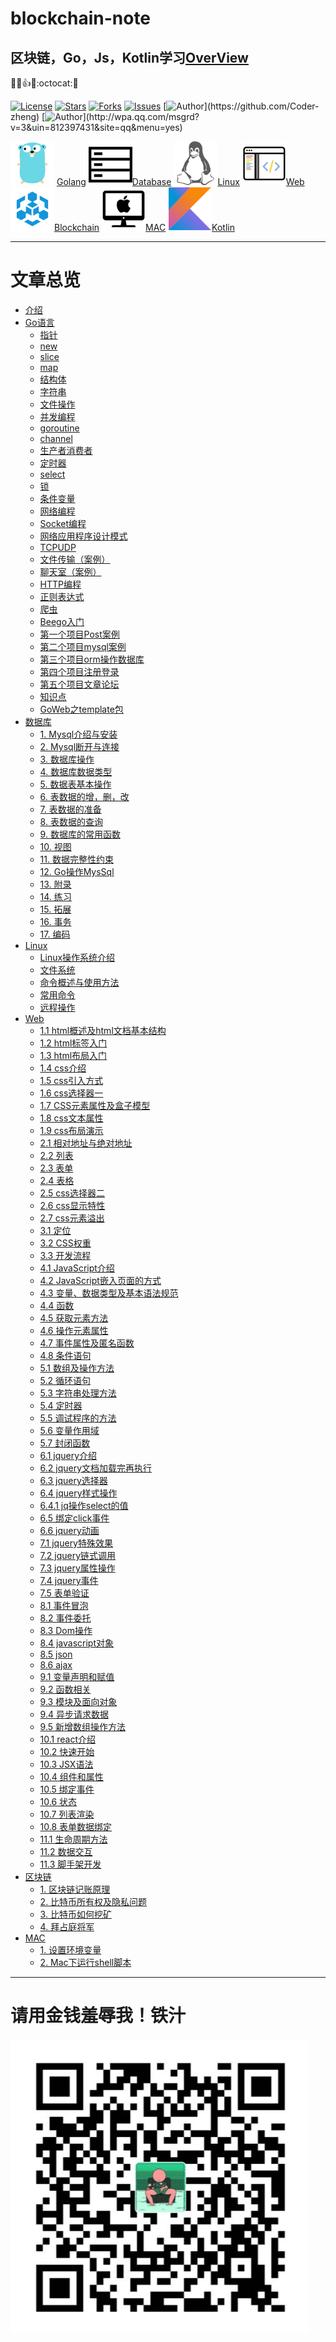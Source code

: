 # blockchain-note
## 区块链，Go，Js，Kotlin学习[OverView](blockchain-learning-note/SUMMARY.md)
:rocket::fire::+1::helicopter::octocat::underage:


[![License](https://img.shields.io/github/license/Coder-zheng/blockchain-note.svg)](https://jitpack.io/#Coder-zheng/blockchain-note) 
[![Stars](https://img.shields.io/github/stars/Coder-zheng/blockchain-note.svg)](https://jitpack.io/#Coder-zheng/blockchain-note) 
[![Forks](https://img.shields.io/github/forks/Coder-zheng/blockchain-note.svg)](https://jitpack.io/#Coder-zheng/blockchain-note) 
[![Issues](https://img.shields.io/github/issues/Coder-zheng/blockchain-note.svg)](https://jitpack.io/#Coder-zheng/blockchain-note)
[![Author](https://img.shields.io/badge/Author-Zheng-black.svg?)](https://github.com/Coder-zheng)
[![Author](https://img.shields.io/badge/QQ-812397431-yellow.svg?)](http://wpa.qq.com/msgrd?v=3&uin=812397431&site=qq&menu=yes)

[<img src="blockchain-learning-note/images/logo_golang.png" width="70" height="70">](blockchain-learning-note/Go/SUMMARY.md)
[Golang](blockchain-learning-note/Go/SUMMARY.md)
[<img src="blockchain-learning-note/images/logo_database.png" width="70" height="70">](blockchain-learning-note/SUMMARY.md)[Database](blockchain-learning-note/SUMMARY.md)
[<img src="blockchain-learning-note/images/logo_linux.png" width="70" height="70">](blockchain-learning-note/SUMMARY.md)[Linux](blockchain-learning-note/SUMMARY.md)
[<img src="blockchain-learning-note/images/logo_web.png" width="70" height="70">](blockchain-learning-note/Web/SUMMARY.md)[Web](blockchain-learning-note/Web/SUMMARY.md)
[<img src="blockchain-learning-note/images/logo_blockchain.png" width="70" height="70">](blockchain-learning-note/SUMMARY.md)[Blockchain](blockchain-learning-note/SUMMARY.md)
[<img src="blockchain-learning-note/images/logo_mac.png" width="70" height="70">](blockchain-learning-note/SUMMARY.md)[MAC](blockchain-learning-note/SUMMARY.md)
[<img src="blockchain-learning-note/images/kotlin.jpg" width="70" height="70">](blockchain-learning-note/Kotlin)[Kotlin](blockchain-learning-note/Kotlin)

****
# 文章总览
* [介绍](README.md)
* [Go语言](blockchain-learning-note/Go/001指针.md)
	- [指针](blockchain-learning-note/Go/001指针.md)
	- [new](blockchain-learning-note/Go/002new.md)
	- [slice](blockchain-learning-note/Go/003slice.md)
	- [map](blockchain-learning-note/Go/004map.md)
	- [结构体](blockchain-learning-note/Go/005结构体.md)
	- [字符串](blockchain-learning-note/Go/006字符串.md)
	- [文件操作](blockchain-learning-note/Go/007文件操作.md)
	- [并发编程](blockchain-learning-note/Go/008并发编程.md)
	- [goroutine](blockchain-learning-note/Go/009goroutine.md)
	- [channel](blockchain-learning-note/Go/010channel.md)
	- [生产者消费者](blockchain-learning-note/Go/011生产者消费者.md)
	- [定时器](blockchain-learning-note/Go/012定时器.md)
	- [select](blockchain-learning-note/Go/013select.md)
	- [锁](blockchain-learning-note/Go/014锁.md)
	- [条件变量](blockchain-learning-note/Go/015条件变量.md)
	- [网络编程](blockchain-learning-note/Go/0016网络编程.md)
	- [Socket编程](blockchain-learning-note/Go/0017Socket编程.md)
	- [网络应用程序设计模式](blockchain-learning-note/Go/0018网络应用程序设计模式.md)
	- [TCPUDP](blockchain-learning-note/Go/019TCPUDP.md)	
	- [文件传输（案例）](blockchain-learning-note/Go/020文件传输.md)
	- [聊天室（案例）](blockchain-learning-note/Go/021聊天室.md)
	- [HTTP编程](blockchain-learning-note/Go/022HTTP编程.md)
	- [正则表达式](blockchain-learning-note/Go/023正则表达式.md)
	- [爬虫](blockchain-learning-note/Go/024爬虫.md)
	- [Beego入门](blockchain-learning-note/Go/beego_note/001beego入门.md)
	- [第一个项目Post案例](blockchain-learning-note/Go/beego_note/002beego第一个项目.md)
	- [第二个项目mysql案例](blockchain-learning-note/Go/beego_note/003第二个项目mysql.md)
	- [第三个项目orm操作数据库](blockchain-learning-note/Go/beego_note/004第二个项目orm.md)
	- [第四个项目注册登录](blockchain-learning-note/Go/beego_note/005第四个项目注册登录.md)
	- [第五个项目文章论坛](blockchain-learning-note/Go/beego_note/006第五个项目文章发布系统.md)
	- [知识点](blockchain-learning-note/Go/beego_note/007知识点.md)
	- [GoWeb之template包](blockchain-learning-note/Go/beego_note/008Go语言学习之template包.md)
* [数据库](blockchain-learning-note/Database/001Mysql介绍与安装.md)
	- [1. Mysql介绍与安装](blockchain-learning-note/Database/001Mysql介绍与安装.md)
	- [2. Mysql断开与连接](blockchain-learning-note/Database/002Mysql断开与连接.md)
	- [3. 数据库操作](blockchain-learning-note/Database/003数据库操作.md)
	- [4. 数据库数据类型](blockchain-learning-note/Database/004数据库数据类型.md)
	- [5. 数据表基本操作](blockchain-learning-note/Database/005数据表基本操作.md)
	- [6. 表数据的增，删，改](blockchain-learning-note/Database/006表数据的增，删，改.md)
	- [7. 表数据的准备](blockchain-learning-note/Database/007表数据的准备.md)
	- [8. 表数据的查询](blockchain-learning-note/Database/008表数据的查询.md)
	- [9. 数据库的常用函数](blockchain-learning-note/Database/009数据库的常用函数.md)
	- [10. 视图](blockchain-learning-note/Database/010视图.md)
	- [11. 数据完整性约束](blockchain-learning-note/Database/011数据完整性约束.md)
	- [12. Go操作MysSql](blockchain-learning-note/Database/012Go操作MysSql.md)
	- [13. 附录](blockchain-learning-note/Database/013附录.md)
	- [14. 练习](blockchain-learning-note/Database/014练习.md)
	- [15. 拓展](blockchain-learning-note/Database/015拓展.md)
	- [16. 事务](blockchain-learning-note/Database/016事务.md)
	- [17. 编码](blockchain-learning-note/Database/017编码.md)
* [Linux](blockchain-learning-note/Linux/001Linux操作系统介绍.md)
	- [Linux操作系统介绍](blockchain-learning-note/Linux/001Linux操作系统介绍.md)
	- [文件系统](blockchain-learning-note/Linux/002文件系统.md)
	- [命令概述与使用方法](blockchain-learning-note/Linux/003命令概述与使用方法.md)
	- [常用命令](blockchain-learning-note/Linux/004常用命令.md)
	- [远程操作](blockchain-learning-note/Linux/005远程操作.md)
* [Web](blockchain-learning-note/Web/0/01css样式面试题.md)
	- [1.1 html概述及html文档基本结构](blockchain-learning-note/Web/1/11html概述.md)
	- [1.2 html标签入门](blockchain-learning-note/Web/1/12html标签入门.md)
	- [1.3 html布局入门](blockchain-learning-note/Web/1/13html布局入门.md)
	- [1.4 css介绍](blockchain-learning-note/Web/1/14css介绍.md)
	- [1.5 css引入方式](blockchain-learning-note/Web/1/15css引入方式.md)
	- [1.6 css选择器一](blockchain-learning-note/Web/1/16css选择器.md)
	- [1.7 CSS元素属性及盒子模型](blockchain-learning-note/Web/1/17CSS元素属性.md)
	- [1.8 css文本属性](blockchain-learning-note/Web/1/18css文本属性.md)
	- [1.9 css布局演示](blockchain-learning-note/Web/1/19css布局演示.md)
	- [2.1 相对地址与绝对地址](Web/2/21相对地址与绝对地址.md)
	- [2.2 列表](blockchain-learning-note/Web/2/22列表.md)
	- [2.3 表单](blockchain-learning-note/Web/2/23表单.md)
	- [2.4 表格](blockchain-learning-note/Web/2/24表格.md)
	- [2.5 css选择器二](blockchain-learning-note/Web/2/25css选择器二.md)
	- [2.6 css显示特性](blockchain-learning-note/Web/2/26css显示特性.md)
	- [2.7 css元素溢出](blockchain-learning-note/Web/2/27css元素溢出.md)
	- [3.1 定位](blockchain-learning-note/Web/3/31定位.md)
	- [3.2 CSS权重](blockchain-learning-note/Web/3/32CSS权重.md)
	- [3.3 开发流程](blockchain-learning-note/Web/3/33开发流程.md)
	- [4.1 JavaScript介绍](blockchain-learning-note/Web/4/41JavaScript介绍.md)
	- [4.2 JavaScript嵌入页面的方式](blockchain-learning-note/Web/4/42JavaScript嵌入页面的方式.md)
	- [4.3 变量、数据类型及基本语法规范](blockchain-learning-note/Web/4/43变量.md)
	- [4.4 函数](blockchain-learning-note/Web/4/44函数.md)
	- [4.5 获取元素方法](blockchain-learning-note/Web/4/45获取元素方法.md)
	- [4.6 操作元素属性](blockchain-learning-note/Web/4/46操作元素属性.md)
	- [4.7 事件属性及匿名函数](blockchain-learning-note/Web/4/47事件属性及匿名函数.md)
	- [4.8 条件语句](blockchain-learning-note/Web/4/48条件语句.md)
	- [5.1 数组及操作方法](blockchain-learning-note/Web/5/51数组及操作方法.md)
	- [5.2 循环语句](blockchain-learning-note/Web/5/52循环语句.md)
	- [5.3 字符串处理方法](blockchain-learning-note/Web/5/53字符串处理方法.md)
	- [5.4 定时器](blockchain-learning-note/Web/5/54定时器.md)
	- [5.5 调试程序的方法](blockchain-learning-note/Web/5/55调试程序的方法.md)
	- [5.6 变量作用域](blockchain-learning-note/Web/5/56变量作用域.md)
	- [5.7 封闭函数](blockchain-learning-note/Web/5/57封闭函数.md)
	- [6.1 jquery介绍](blockchain-learning-note/Web/6/61jquery介绍.md)
	- [6.2 jquery文档加载完再执行](blockchain-learning-note/Web/6/62jquery文档加载完再执行.md)
	- [6.3 jquery选择器](blockchain-learning-note/Web/6/63jquery选择器.md)
	- [6.4 jquery样式操作](blockchain-learning-note/Web/6/64jquery样式操作.md)
	- [6.4.1 jq操作select的值](blockchain-learning-note/Web/6/641jq操作select的值.md)
	- [6.5 绑定click事件](blockchain-learning-note/Web/6/65绑定click事件.md)
	- [6.6 jquery动画](blockchain-learning-note/Web/6/66jquery动画.md)
	- [7.1 jquery特殊效果](blockchain-learning-note/Web/7/71jquery特殊效果.md)
	- [7.2 jquery链式调用](blockchain-learning-note/Web/7/72jquery链式调用.md)
	- [7.3 jquery属性操作](blockchain-learning-note/Web/7/73jquery属性操作.md)
	- [7.4 jquery事件](blockchain-learning-note/Web/7/74jquery事件.md)
	- [7.5 表单验证](blockchain-learning-note/Web/7/75表单验证.md)
	- [8.1 事件冒泡](blockchain-learning-note/Web/8/81事件冒泡.md)
	- [8.2 事件委托](blockchain-learning-note/Web/8/82事件委托.md)
	- [8.3 Dom操作](blockchain-learning-note/Web/8/84Dom操作.md)
	- [8.4 javascript对象](blockchain-learning-note/Web/8/83javascript对象.md)
	- [8.5 json](blockchain-learning-note/Web/8/85json.md)
	- [8.6 ajax](blockchain-learning-note/Web/8/86ajax.md)
	- [9.1 变量声明和赋值](blockchain-learning-note/Web/9/91变量声明和赋值.md)
	- [9.2 函数相关](blockchain-learning-note/Web/9/92函数相关.md)
	- [9.3 模块及面向对象](blockchain-learning-note/Web/9/93模块及面向对象.md)
	- [9.4 异步请求数据](blockchain-learning-note/Web/9/94异步请求数据.md)
	- [9.5 新增数组操作方法](blockchain-learning-note/Web/9/95新增数组操作方法.md)
	- [10.1 react介绍](blockchain-learning-note/Web/10/01react介绍.md)
	- [10.2 快速开始](blockchain-learning-note/Web/10/02快速开始.md)
	- [10.3 JSX语法](blockchain-learning-note/Web/10/03JSX语法.md)
	- [10.4 组件和属性](blockchain-learning-note/Web/10/04组件和属性.md)
	- [10.5 绑定事件](blockchain-learning-note/Web/10/05绑定事件.md)
	- [10.6 状态](blockchain-learning-note/Web/10/06状态.md)
	- [10.7 列表渲染](blockchain-learning-note/Web/10/07列表渲染.md)
	- [10.8 表单数据绑定](blockchain-learning-note/Web/10/08表单数据绑定.md)
	- [11.1 生命周期方法](blockchain-learning-note/Web/10/01生命周期方法.md)
	- [11.2 数据交互](blockchain-learning-note/Web/10/02数据交互.md)
	- [11.3 脚手架开发](blockchain-learning-note/Web/10/03脚手架开发.md)
* [区块链](blockchain-learning-note/BlockChain/001区块链记账原理.md)
	- [1. 区块链记账原理](blockchain-learning-note/BlockChain/001区块链记账原理.md)
	- [2. 比特币所有权及隐私问题](blockchain-learning-note/BlockChain/002比特币所有权及隐私问题.md)
	- [3. 比特币如何挖矿](blockchain-learning-note/BlockChain/003比特币如何挖矿.md)
	- [4. 拜占庭将军](blockchain-learning-note/BlockChain/004拜占庭将军.md)
* [MAC](blockchain-learning-note/MAC/001Mac设置环境变量.md)
	- [1. 设置环境变量](blockchain-learning-note/MAC/001Mac设置环境变量.md)
	- [2. Mac下运行shell脚本](blockchain-learning-note/MAC/002Mac下运行shell脚本.md)

****




# 请用金钱羞辱我！铁汁
![](blockchain-learning-note/images/wechat_pay.png)